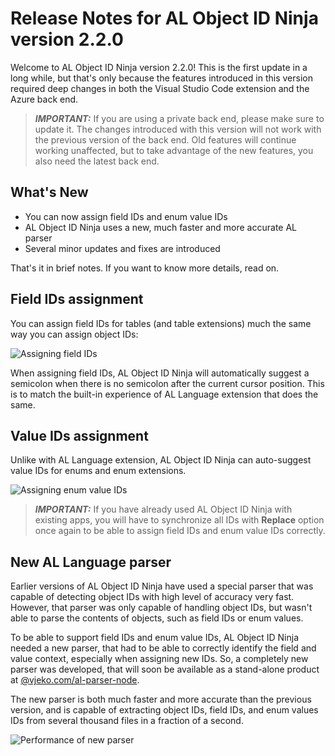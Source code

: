 # Release Notes for AL Object ID Ninja version 2.2.0

Welcome to AL Object ID Ninja version 2.2.0! This is the first update in a long while, but that's only because the
features introduced in this version required deep changes in both the Visual Studio Code extension and the Azure
back end.

> **_IMPORTANT:_** If you are using a private back end, please make sure to update it. The changes introduced with
> this version will not work with the previous version of the back end. Old features will continue working unaffected,
> but to take advantage of the new features, you also need the latest back end.

## What's New

-   You can now assign field IDs and enum value IDs
-   AL Object ID Ninja uses a new, much faster and more accurate AL parser
-   Several minor updates and fixes are introduced

That's it in brief notes. If you want to know more details, read on.

## Field IDs assignment

You can assign field IDs for tables (and table extensions) much the same way you can assign object IDs:

![Assigning field IDs](https://raw.github.com/vjekob/al-objid/master/doc/images/field_ids.gif)

When assigning field IDs, AL Object ID Ninja will automatically suggest a semicolon when there is no semicolon after
the current cursor position. This is to match the built-in experience of AL Language extension that does the same.

## Value IDs assignment

Unlike with AL Language extension, AL Object ID Ninja can auto-suggest value IDs for enums and enum extensions.

![Assigning enum value IDs](https://raw.github.com/vjekob/al-objid/master/doc/images/value_ids.gif)

> **_IMPORTANT:_** If you have already used AL Object ID Ninja with existing apps, you will have to synchronize all
> IDs with **Replace** option once again to be able to assign field IDs and enum value IDs correctly.

## New AL Language parser

Earlier versions of AL Object ID Ninja have used a special parser that was capable of detecting object IDs with
high level of accuracy very fast. However, that parser was only capable of handling object IDs, but wasn't able
to parse the contents of objects, such as field IDs or enum values.

To be able to support field IDs and enum value IDs, AL Object ID Ninja needed a new parser, that had to be able
to correctly identify the field and value context, especially when assigning new IDs. So, a completely new parser
was developed, that will soon be available as a stand-alone product at [@vjeko.com/al-parser-node](https://www.npmjs.com/package/@vjeko.com/al-parser-node).

The new parser is both much faster and more accurate than the previous version, and is capable of extracting
object IDs, field IDs, and enum values IDs from several thousand files in a fraction of a second.

![Performance of new parser](https://raw.github.com/vjekob/al-objid/master/doc/images/new_parser_performance.gif)
